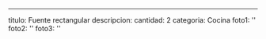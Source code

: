 ---
titulo: Fuente rectangular
descripcion: 
cantidad: 2
categoria: Cocina
foto1: ''
foto2: ''
foto3: ''

